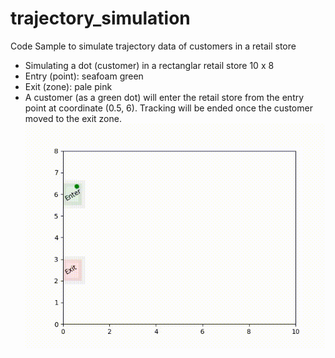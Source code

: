 # trajectory_simulation
Code Sample to simulate trajectory data of customers in a retail store

- Simulating a dot (customer) in a rectanglar retail store 10 x 8
- Entry (point): seafoam green
- Exit (zone): pale pink
- A customer (as a green dot) will enter the retail store from the entry point at coordinate (0.5, 6). Tracking will be ended once the customer moved to the exit zone.
  ![](https://github.com/er1czz/trajectory_simulation/blob/main/demo_1dot_tracking.gif)
